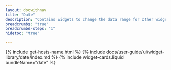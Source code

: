 ```yaml
---
layout: docwithnav
title: "Date"
description: "Contains widgets to change the data range for other widgets on the dashboard."
breadcrumbs: "true"
breadcrumbs-steps: "1"
hidetoc: "true"

---
```

{% include get-hosts-name.html %}
{% include docs/user-guide/ui/widget-library/date/index.md %}
{% include widget-cards.liquid bundleName="date" %}
